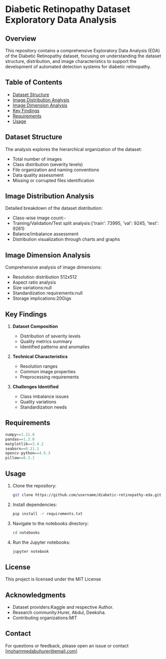 # Diabetic Retinopathy Dataset Exploratory Data Analysis

## Overview
This repository contains a comprehensive Exploratory Data Analysis (EDA) of the Diabetic Retinopathy dataset, focusing on understanding the dataset structure, distribution, and image characteristics to support the development of automated detection systems for diabetic retinopathy.

## Table of Contents
- [Dataset Structure](#dataset-structure)
- [Image Distribution Analysis](#image-distribution-analysis)
- [Image Dimension Analysis](#image-dimension-analysis)
- [Key Findings](#key-findings)
- [Requirements](#requirements)
- [Usage](#usage)

## Dataset Structure
The analysis explores the hierarchical organization of the dataset:
- Total number of images
- Class distribution (severity levels)
- File organization and naming conventions
- Data quality assessment
- Missing or corrupted files identification

## Image Distribution Analysis
Detailed breakdown of the dataset distribution:
- Class-wise image count:-
- Training/Validation/Test split analysis:{'train': 73995, 'val': 9245, 'test': 9261}
- Balance/imbalance assessment
- Distribution visualization through charts and graphs

## Image Dimension Analysis
Comprehensive analysis of image dimensions:
- Resolution distribution 512x512
- Aspect ratio analysis
- Size variations:null
- Standardization requirements:null
- Storage implications:20Gigs

## Key Findings
1. **Dataset Composition**
   - Distribution of severity levels
   - Quality metrics summary
   - Identified patterns and anomalies

2. **Technical Characteristics**
   - Resolution ranges
   - Common image properties
   - Preprocessing requirements

3. **Challenges Identified**
   - Class imbalance issues
   - Quality variations
   - Standardization needs

## Requirements
```python
numpy==1.21.0
pandas==1.3.0
matplotlib==3.4.2
seaborn==0.11.1
opencv-python==4.5.3
pillow==8.3.1
```

## Usage
1. Clone the repository:
   ```bash
   git clone https://github.com/username/diabetic-retinopathy-eda.git
   ```

2. Install dependencies:
   ```bash
   pip install -r requirements.txt
   ```

3. Navigate to the notebooks directory:
   ```bash
   cd notebooks
   ```

4. Run the Jupyter notebooks:
   ```bash
   jupyter notebook
   ```

## License
This project is licensed under the MIT License
## Acknowledgments
- Dataset providers:Kaggle and respective Author.
- Research community:Hurer, Abdul, Deeksha.
- Contributing organizations:MIT

## Contact
For questions or feedback, please open an issue or contact [mohammedabuhurer@email.com]
